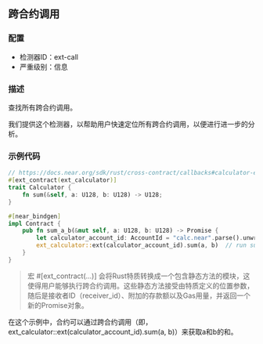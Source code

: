 
## 跨合约调用

### 配置

* 检测器ID：ext-call
* 严重级别：信息

### 描述

查找所有跨合约调用。

我们提供这个检测器，以帮助用户快速定位所有跨合约调用，以便进行进一步的分析。

### 示例代码

```rust
// https://docs.near.org/sdk/rust/cross-contract/callbacks#calculator-example
#[ext_contract(ext_calculator)]
trait Calculator {
    fn sum(&self, a: U128, b: U128) -> U128;
}

#[near_bindgen]
impl Contract {
    pub fn sum_a_b(&mut self, a: U128, b: U128) -> Promise {
        let calculator_account_id: AccountId = "calc.near".parse().unwrap();
        ext_calculator::ext(calculator_account_id).sum(a, b)  // run sum(a, b) on remote
    }
}
```

> 宏 #[ext_contract(...)] 会将Rust特质转换成一个包含静态方法的模块，这使得用户能够执行跨合约调用。这些静态方法接受由特质定义的位置参数，随后是接收者ID（receiver_id）、附加的存款额以及Gas用量，并返回一个新的Promise对象。

在这个示例中，合约可以通过跨合约调用（即，ext_calculator::ext(calculator_account_id).sum(a, b)）来获取a和b的和。
